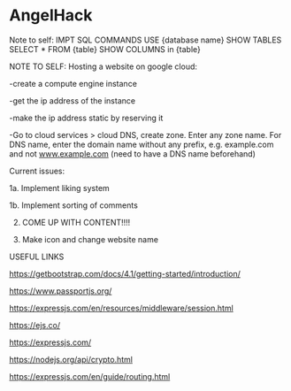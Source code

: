 # AngelHack

Note to self: IMPT SQL COMMANDS
USE {database name}
SHOW TABLES
SELECT \* FROM {table}
SHOW COLUMNS in {table}

NOTE TO SELF:
Hosting a website on google cloud:

-create a compute engine instance

-get the ip address of the instance

-make the ip address static by reserving it

-Go to cloud services > cloud DNS, create zone. Enter any zone name. For DNS name, enter the domain name without any prefix, e.g. example.com and not www.example.com (need to have a DNS name beforehand)

Current issues:

1a. Implement liking system

1b. Implement sorting of comments

2. COME UP WITH CONTENT!!!!

3. Make icon and change website name

USEFUL LINKS

https://getbootstrap.com/docs/4.1/getting-started/introduction/

https://www.passportjs.org/

https://expressjs.com/en/resources/middleware/session.html

https://ejs.co/

https://expressjs.com/

https://nodejs.org/api/crypto.html

https://expressjs.com/en/guide/routing.html
